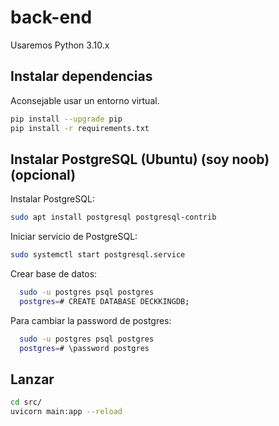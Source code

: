 # back-end

Usaremos Python 3.10.x

## Instalar dependencias

Aconsejable usar un entorno virtual.

```bash
pip install --upgrade pip
pip install -r requirements.txt
```

## Instalar PostgreSQL (Ubuntu) (soy noob) (opcional)

Instalar PostgreSQL:

```bash
sudo apt install postgresql postgresql-contrib
```

Iniciar servicio de PostgreSQL:

```bash
sudo systemctl start postgresql.service
```

Crear base de datos:

```bash
  sudo -u postgres psql postgres
  postgres=# CREATE DATABASE DECKKINGDB;
```

Para cambiar la password de postgres:

```bash
  sudo -u postgres psql postgres
  postgres=# \password postgres
```

## Lanzar

```bash
cd src/
uvicorn main:app --reload
```
